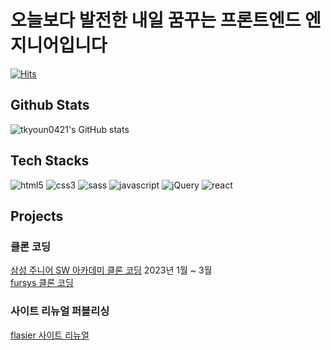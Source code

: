 # 오늘보다 발전한 내일 꿈꾸는 프론트엔드 엔지니어입니다
[![Hits](https://hits.seeyoufarm.com/api/count/incr/badge.svg?url=https%3A%2F%2Fgithub.com%2Fangrydeveloper&count_bg=%2379C83D&title_bg=%23555555&icon=&icon_color=%23E7E7E7&title=hits&edge_flat=false)](https://hits.seeyoufarm.com)

## Github Stats
![tkyoun0421's GitHub stats](https://github-readme-stats.vercel.app/api?username=tkyoun0421)

## Tech Stacks
![html5](https://img.shields.io/badge/HTML5-E34F26?style=for-the-badge&logo=html5&logoColor=white)
![css3](https://img.shields.io/badge/CSS3-1572B6?style=for-the-badge&logo=css3&logoColor=white)
![sass](https://img.shields.io/badge/Sass-CC6699?style=for-the-badge&logo=sass&logoColor=white)
![javascript](https://img.shields.io/badge/JavaScript-323330?style=for-the-badge&logo=javascript&logoColor=F7DF1E)
![jQuery](https://img.shields.io/badge/jQuery-0769AD?style=for-the-badge&logo=jquery&logoColor=white)
![react](https://img.shields.io/badge/React-20232A?style=for-the-badge&logo=react&logoColor=61DAFB)

## Projects

### 클론 코딩
<a href="https://tkyoun0421.github.io/juniorsoftwareacademy" target="_blank">삼성 주니어 SW 아카데미 클론 코딩</a> 2023년 1월 ~ 3월
<br/>
<a href="https://tkyoun0421.github.io/fursys/" target="_blank">fursys 클론 코딩</a>

### 사이트 리뉴얼 퍼블리싱
<a href="https://tkyoun0421.github.io/flasier/" target="_blank">flasier 사이트 리뉴얼</a>
